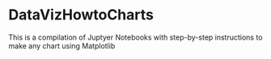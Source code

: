 # DataVizHowtoCharts
This is a compilation of Juptyer Notebooks with step-by-step instructions to make any chart using Matplotlib